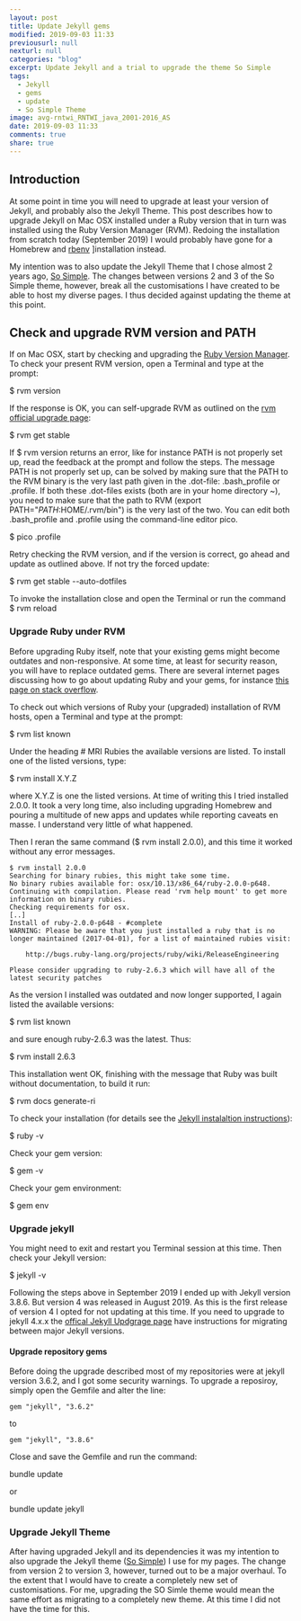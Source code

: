 ```yaml
---
layout: post
title: Update Jekyll gems
modified: 2019-09-03 11:33
previousurl: null
nexturl: null
categories: "blog"
excerpt: Update Jekyll and a trial to upgrade the theme So Simple
tags:
  - Jekyll
  - gems
  - update
  - So Simple Theme
image: avg-rntwi_RNTWI_java_2001-2016_AS
date: 2019-09-03 11:33
comments: true
share: true
---
```


## Introduction

At some point in time you will need to upgrade at least your version of Jekyll, and probably also the Jekyll Theme. This post describes how to upgrade Jekyll on Mac OSX installed under a Ruby version that in turn was installed using the Ruby Version Manager (RVM). Redoing the installation from scratch today (September 2019) I would probably have gone for a Homebrew and [rbenv](https://github.com/rbenv/rbenv) ]installation instead.

My intention was to also update the Jekyll Theme that I chose almost 2 years ago, [So Simple](https://github.com/mmistakes/so-simple-theme). The changes between versions 2 and 3 of the So Simple theme, however, break all the customisations I have created to be able to host my diverse pages. I thus decided against updating the theme at this point.

## Check and upgrade RVM version and PATH

If on Mac OSX, start by checking and upgrading the [Ruby Version Manager](https://rvm.io). To check your present RVM version, open a <span class='app'>Terminal</span> and type at the prompt:

<span class='terminal'>$ rvm version</span>

If the response is OK, you can self-upgrade RVM as outlined on the [rvm official upgrade page](https://rvm.io/rvm/upgrading):

<span class='terminal'>$ rvm get stable</span>

If <span class='terminal'>$ rvm version</span> returns an error, like for instance <span class='terminal'>PATH is not properly set up</span>, read the feedback at the prompt and follow the steps. The message <span class='terminal'>PATH is not properly set up</span>, can be solved by making sure that the  <span class='terminal'>PATH</span> to the RVM binary is the very last path given in the .dot-file: <span class='file'>.bash_profile</span> or <span class='file'>.profile</span>. If both these .dot-files exists (both are in your home directory <span class='terminal'>~</span>), you need to make sure that the path to RVM (<span class='terminal'>export PATH="$PATH:$HOME/.rvm/bin"</span>) is the very last of the two. You can edit both <span class='file'>.bash_profile</span> and <span class='file'>.profile</span> using the command-line editor <span class='terminalapp'>pico</span>.

<span class='terminal'>$ pico .profile</span>

Retry checking the RVM version, and if the version is correct, go ahead and update as outlined above. If not try the forced update:

<span class='terminal'>$ rvm get stable --auto-dotfiles</span>

To invoke the installation close and open the <span class='app'>Terminal</span> or run the command <span class='terminal'>$ rvm reload</span>

### Upgrade Ruby under RVM

Before upgrading Ruby itself, note that your existing gems might become outdates and non-responsive. At some time, at least for security reason, you will have to replace outdated gems. There are several internet pages discussing how to go about updating Ruby and your gems, for instance [this page on stack overflow](https://stackoverflow.com/questions/4574318/how-do-i-upgrade-my-ruby-1-9-2-p0-to-the-latest-patch-level-using-rvm).

To check out which versions of Ruby your (upgraded) installation of RVM hosts, open a <span class='app'>Terminal</span> and type at the prompt:

<span class='terminal'>$ rvm list known</span>

Under the heading <span class='terminal'># MRI Rubies</span> the available versions are listed. To install one of the listed versions, type:

<span class='terminal'>$ rvm install X.Y.Z</span>

where X.Y.Z is one the listed versions. At time of writing this I tried installed 2.0.0. It took a very long time, also including upgrading Homebrew and pouring a multitude of new apps and updates while reporting caveats en masse. I understand very little of what happened.

Then I reran the same command (<span class='terminal'>$ rvm install 2.0.0</span>), and this time it worked without any error messages.

```
$ rvm install 2.0.0
Searching for binary rubies, this might take some time.
No binary rubies available for: osx/10.13/x86_64/ruby-2.0.0-p648.
Continuing with compilation. Please read 'rvm help mount' to get more information on binary rubies.
Checking requirements for osx.
[..]
Install of ruby-2.0.0-p648 - #complete
WARNING: Please be aware that you just installed a ruby that is no longer maintained (2017-04-01), for a list of maintained rubies visit:

    http://bugs.ruby-lang.org/projects/ruby/wiki/ReleaseEngineering

Please consider upgrading to ruby-2.6.3 which will have all of the latest security patches
```

As the version I installed was outdated and now longer supported, I again listed the available versions:

<span class='terminal'>$ rvm list known</span>

and sure enough ruby-2.6.3 was the latest. Thus:

<span class='terminal'>$ rvm install 2.6.3</span>

This installation went OK, finishing with the message that Ruby was built without documentation, to build it run:

<span class='terminal'>$ rvm docs generate-ri</span>

To check your installation (for details see the [Jekyll instalaltion instructions](https://jekyllrb.com/docs/installation/)):

<span class='terminal'>$ ruby -v</span>

Check your gem version:

<span class='terminal'>$ gem -v</span>

Check your gem environment:

<span class='terminal'>$ gem env</span>

### Upgrade jekyll

You might need to exit and restart you <span class='terminal'>Terminal</span> session at this time. Then check your Jekyll version:

<span class='terminal'>$ jekyll -v</span>

Following the steps above in September 2019 I ended up with Jekyll version 3.8.6. But version 4 was released in August 2019. As this is the first release of version 4 I opted for not updating at this time. If you need to upgrade to jekyll 4.x.x the [offical Jekyll Updgrage page](https://jekyllrb.com/docs/upgrading/) have instructions for migrating between major Jekyll versions.

#### Upgrade repository gems

Before doing the upgrade described most of my repositories were at jekyll version 3.6.2, and I got some security warnings. To upgrade a reposiroy, simply open the <span class='file'>Gemfile</span> and alter the line:

```
gem "jekyll", "3.6.2"
```
to
```
gem "jekyll", "3.8.6"
```

Close and save the <span class='file'>Gemfile</span> and run the command:

<span class='terminal'>bundle update</span>

or

<span class='terminal'>bundle update jekyll</span>

### Upgrade Jekyll Theme

After having upgraded Jekyll and its dependencies it was my intention to also upgrade the Jekyll theme ([So Simple](https://github.com/mmistakes/so-simple-theme)) I use for my pages. The change from version 2 to version 3, however, turned out to be a major overhaul. To the extent that I would have to create a completely new set of customisations. For me, upgrading the SO Simle theme would mean the same effort as migrating to a completely new theme. At this time I did not have the time for this.
